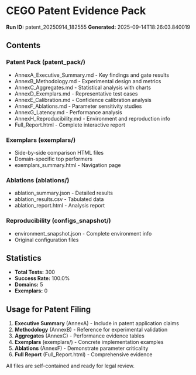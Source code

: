 # CEGO Patent Evidence Pack

**Run ID:** patent_20250914_182555
**Generated:** 2025-09-14T18:26:03.840019

## Contents

### Patent Pack (patent_pack/)
- AnnexA_Executive_Summary.md - Key findings and gate results
- AnnexB_Methodology.md - Experimental design and metrics
- AnnexC_Aggregates.md - Statistical analysis with charts
- AnnexD_Exemplars.md - Representative test cases
- AnnexE_Calibration.md - Confidence calibration analysis
- AnnexF_Ablations.md - Parameter sensitivity studies
- AnnexG_Latency.md - Performance analysis
- AnnexH_Reproducibility.md - Environment and reproduction info
- Full_Report.html - Complete interactive report

### Exemplars (exemplars/)
- Side-by-side comparison HTML files
- Domain-specific top performers
- exemplars_summary.html - Navigation page

### Ablations (ablations/)
- ablation_summary.json - Detailed results
- ablation_results.csv - Tabulated data
- ablation_report.html - Analysis report

### Reproducibility (configs_snapshot/)
- environment_snapshot.json - Complete environment info
- Original configuration files

## Statistics
- **Total Tests:** 300
- **Success Rate:** 100.0%
- **Domains:** 5
- **Exemplars:** 0

## Usage for Patent Filing

1. **Executive Summary** (AnnexA) - Include in patent application claims
2. **Methodology** (AnnexB) - Reference for experimental validation
3. **Aggregates** (AnnexC) - Performance evidence tables
4. **Exemplars** (exemplars/) - Concrete implementation examples
5. **Ablations** (AnnexF) - Demonstrate parameter criticality
6. **Full Report** (Full_Report.html) - Comprehensive evidence

All files are self-contained and ready for legal review.

